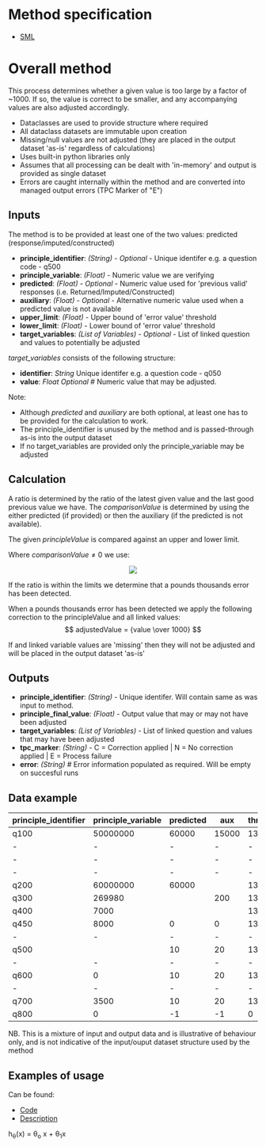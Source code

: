Method specification
====================

* [SML](https://github.com/ONSdigital/Statistical-Method-Specifications/blob/thousand_pound/thousand_pounds_correction.md)

Overall method
=============

This process determines whether a given value is too large by a factor of ~1000. If so, the value is correct to be smaller, and any accompanying values are also adjusted accordingly.

* Dataclasses are used to provide structure where required
* All dataclass datasets are immutable upon creation
* Missing/null values are not adjusted (they are placed in the output dataset 'as-is' regardless of calculations)
* Uses built-in python libraries only
* Assumes that all processing can be dealt with 'in-memory' and output is provided as single dataset
* Errors are caught internally within the method and are converted into managed output errors (TPC Marker of "E")

Inputs
------

The method is to be provided at least one of the two values: predicted (response/imputed/constructed)

* **principle_identifier**: *(String)* - *Optional* - Unique identifer e.g. a question code - q500
* **principle_variable**: *(Float)* - Numeric value we are verifying
* **predicted**: *(Float)* - *Optional* - Numeric value used for 'previous valid' responses (i.e. Returned/Imputed/Constructed)
* **auxiliary**: *(Float)* - *Optional* - Alternative numeric value used when a predicted value is not available
* **upper_limit**: *(Float)* - Upper bound of 'error value' threshold
* **lower_limit**: *(Float)* - Lower bound of 'error value' threshold
* **target_variables**: *(List of Variables)* - *Optional* - List of linked question and values to potentially be adjusted

*target_variables* consists of the following structure:

* **identifier**: *String* Unique identifer e.g. a question code - q050
* **value**: *Float* *Optional* # Numeric value that may be adjusted.

Note:

* Although *predicted* and *auxiliary* are both optional, at least one has to be provided for the calculation to work.
* The principle_identifier is unused by the method and is passed-through as-is into the output dataset
* If no target_variables are provided only the principle_variable may be adjusted

Calculation
-----------

A ratio is determined by the ratio of the latest given value and the last good previous value we have. The $comparisonValue$ is determined by using the either predicted (if provided) or then the auxiliary (if the predicted is not available).

The given $principleValue$ is compared against an upper and lower limit.

Where $comparisonValue \ne 0$ we use:

<p align="center">
<img src="https://latex.codecogs.com/svg.image?{\color{Orange}lowerLimit&space;<&space;\frac{principleValue}{comparisonValue}&space;<&space;upperLimit}" />
</p>

If the ratio is within the limits we determine that a pounds thousands error has been detected.

When a pounds thousands error has been detected we apply the following correction to the principleValue and all linked values:
$$ adjustedValue = {value \over 1000} $$

If and linked variable values are 'missing' then they will not be adjusted and will be placed in the output dataset 'as-is'

Outputs
-------

* **principle_identifier**: *(String)* - Unique identifer. Will contain same as was input to method.
* **principle_final_value**: *(Float)* - Output value that may or may not have been adjusted
* **target_variables**: *(List of Variables)* - List of linked question and values that may have been adjusted
* **tpc_marker**: *(String)* - C = Correction applied | N = No correction applied | E = Process failure
* **error**: *(String)* # Error information populated as required. Will be empty on succesful runs

Data example
-------------

|principle_identifier|principle_variable|predicted|aux|threshold_upper|threshold_lower|TPC_marker|ratio|principle_final_value|linked_question|linked_value|linked_final_value
|---|---|---|---|---|---|---|---|---|---|---|---|
q100|50000000|60000|15000|1350|350|C|1000.0|50000.0|q101|500|0.5
-|-|-|-|-|-|-|-|-|q102|1000|1
-|-|-|-|-|-|-|-|-|q103|1500|1.5
-|-|-|-|-|-|-|-|-|q104||
q200|60000000|60000||1350|350|C|400.0|60000.0|||
q300|269980||200|1350|350|C|1349.9|269.98|||
q400|7000|||1350|350|E||7000|||
q450|8000|0|0|1350|350|E||8000|q451|500|500
-|-|-|-|-|-|-|-|-|q452|1000|1000
q500||10|20|1350|350|E|||q501|1234|1234
-|-|-|-|-|-|-|-|-|q502|2345|2345
q600|0|10|20|1350|350|N|0|0|q601|500|500
-|-|-|-|-|-|-|-|-|q602|1000|1000
q700|3500|10|20|1350|350|N|350|3500|q701|1000|1000
q800|0|-1|-1|0|0|E||0|||

NB. This is a mixture of input and output data and is illustrative of behaviour only, and is not indicative of the input/ouput dataset structure used by the method

Examples of usage
-----------------

Can be found:

* [Code](../sml_small/pounds_thousands/example.py)
* [Description](../sml_small/pounds_thousands/readme.md)

h<sub>&theta;</sub>(x) = &theta;<sub>o</sub> x + &theta;<sub>1</sub>x
